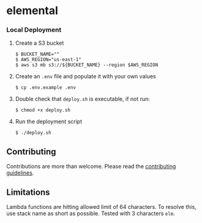 # elemental

### Local Deployment

1. Create a S3 bucket
   ```
   $ BUCKET_NAME=""
   $ AWS_REGION="us-east-1"
   $ aws s3 mb s3://${BUCKET_NAME} --region $AWS_REGION
   ```
1. Create an `.env` file and populate it with your own values
   ```
   $ cp .env.example .env
   ```
1. Double check that `deploy.sh` is executable, if not run:
   ```
   $ chmod +x deploy.sh
   ```
1. Run the deployment script
   ```
   $ ./deploy.sh
   ```

## Contributing

Contributions are more than welcome. Please read the [contributing guidelines](CONTRIBUTING.md).

## Limitations

Lambda functions are hitting allowed limit of 64 characters. To resolve this, use stack name as short as possible. Tested with 3 characters `elm`.
